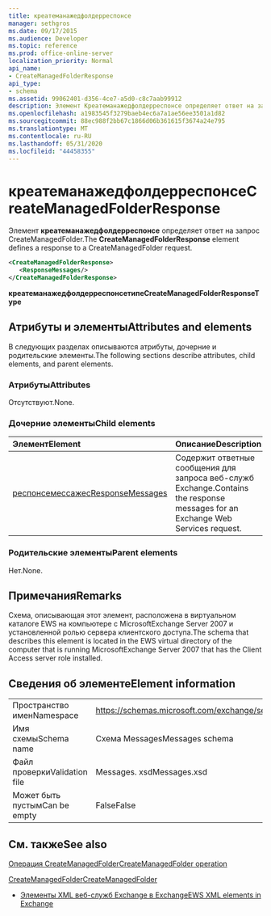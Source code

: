 ```yaml
---
title: креатеманажедфолдерреспонсе
manager: sethgros
ms.date: 09/17/2015
ms.audience: Developer
ms.topic: reference
ms.prod: office-online-server
localization_priority: Normal
api_name:
- CreateManagedFolderResponse
api_type:
- schema
ms.assetid: 99062401-d356-4ce7-a5d0-c8c7aab99912
description: Элемент Креатеманажедфолдерреспонсе определяет ответ на запрос CreateManagedFolder.
ms.openlocfilehash: a1983545f3279baeb4ec6a7a1ae56ee3501a1d82
ms.sourcegitcommit: 88ec988f2bb67c1866d06b361615f3674a24e795
ms.translationtype: MT
ms.contentlocale: ru-RU
ms.lasthandoff: 05/31/2020
ms.locfileid: "44458355"
---
```

# <a name="createmanagedfolderresponse"></a><span data-ttu-id="d7d6d-103">креатеманажедфолдерреспонсе</span><span class="sxs-lookup"><span data-stu-id="d7d6d-103">CreateManagedFolderResponse</span></span>

<span data-ttu-id="d7d6d-104">Элемент **креатеманажедфолдерреспонсе** определяет ответ на запрос CreateManagedFolder.</span><span class="sxs-lookup"><span data-stu-id="d7d6d-104">The **CreateManagedFolderResponse** element defines a response to a CreateManagedFolder request.</span></span> 
  
```xml
<CreateManagedFolderResponse>
   <ResponseMessages/>
</CreateManagedFolderResponse>
```

 <span data-ttu-id="d7d6d-105">**креатеманажедфолдерреспонсетипе**</span><span class="sxs-lookup"><span data-stu-id="d7d6d-105">**CreateManagedFolderResponseType**</span></span>
## <a name="attributes-and-elements"></a><span data-ttu-id="d7d6d-106">Атрибуты и элементы</span><span class="sxs-lookup"><span data-stu-id="d7d6d-106">Attributes and elements</span></span>

<span data-ttu-id="d7d6d-107">В следующих разделах описываются атрибуты, дочерние и родительские элементы.</span><span class="sxs-lookup"><span data-stu-id="d7d6d-107">The following sections describe attributes, child elements, and parent elements.</span></span>
  
### <a name="attributes"></a><span data-ttu-id="d7d6d-108">Атрибуты</span><span class="sxs-lookup"><span data-stu-id="d7d6d-108">Attributes</span></span>

<span data-ttu-id="d7d6d-109">Отсутствуют.</span><span class="sxs-lookup"><span data-stu-id="d7d6d-109">None.</span></span>
  
### <a name="child-elements"></a><span data-ttu-id="d7d6d-110">Дочерние элементы</span><span class="sxs-lookup"><span data-stu-id="d7d6d-110">Child elements</span></span>

|<span data-ttu-id="d7d6d-111">**Элемент**</span><span class="sxs-lookup"><span data-stu-id="d7d6d-111">**Element**</span></span>|<span data-ttu-id="d7d6d-112">**Описание**</span><span class="sxs-lookup"><span data-stu-id="d7d6d-112">**Description**</span></span>|
|:-----|:-----|
|[<span data-ttu-id="d7d6d-113">респонсемессажес</span><span class="sxs-lookup"><span data-stu-id="d7d6d-113">ResponseMessages</span></span>](responsemessages.md) <br/> |<span data-ttu-id="d7d6d-114">Содержит ответные сообщения для запроса веб-служб Exchange.</span><span class="sxs-lookup"><span data-stu-id="d7d6d-114">Contains the response messages for an Exchange Web Services request.</span></span>  <br/> |
   
### <a name="parent-elements"></a><span data-ttu-id="d7d6d-115">Родительские элементы</span><span class="sxs-lookup"><span data-stu-id="d7d6d-115">Parent elements</span></span>

<span data-ttu-id="d7d6d-116">Нет.</span><span class="sxs-lookup"><span data-stu-id="d7d6d-116">None.</span></span>
  
## <a name="remarks"></a><span data-ttu-id="d7d6d-117">Примечания</span><span class="sxs-lookup"><span data-stu-id="d7d6d-117">Remarks</span></span>

<span data-ttu-id="d7d6d-118">Схема, описывающая этот элемент, расположена в виртуальном каталоге EWS на компьютере с MicrosoftExchange Server 2007 и установленной ролью сервера клиентского доступа.</span><span class="sxs-lookup"><span data-stu-id="d7d6d-118">The schema that describes this element is located in the EWS virtual directory of the computer that is running MicrosoftExchange Server 2007 that has the Client Access server role installed.</span></span>
  
## <a name="element-information"></a><span data-ttu-id="d7d6d-119">Сведения об элементе</span><span class="sxs-lookup"><span data-stu-id="d7d6d-119">Element information</span></span>

|||
|:-----|:-----|
|<span data-ttu-id="d7d6d-120">Пространство имен</span><span class="sxs-lookup"><span data-stu-id="d7d6d-120">Namespace</span></span>  <br/> |https://schemas.microsoft.com/exchange/services/2006/messages  <br/> |
|<span data-ttu-id="d7d6d-121">Имя схемы</span><span class="sxs-lookup"><span data-stu-id="d7d6d-121">Schema name</span></span>  <br/> |<span data-ttu-id="d7d6d-122">Схема Messages</span><span class="sxs-lookup"><span data-stu-id="d7d6d-122">Messages schema</span></span>  <br/> |
|<span data-ttu-id="d7d6d-123">Файл проверки</span><span class="sxs-lookup"><span data-stu-id="d7d6d-123">Validation file</span></span>  <br/> |<span data-ttu-id="d7d6d-124">Messages. xsd</span><span class="sxs-lookup"><span data-stu-id="d7d6d-124">Messages.xsd</span></span>  <br/> |
|<span data-ttu-id="d7d6d-125">Может быть пустым</span><span class="sxs-lookup"><span data-stu-id="d7d6d-125">Can be empty</span></span>  <br/> |<span data-ttu-id="d7d6d-126">False</span><span class="sxs-lookup"><span data-stu-id="d7d6d-126">False</span></span>  <br/> |
   
## <a name="see-also"></a><span data-ttu-id="d7d6d-127">См. также</span><span class="sxs-lookup"><span data-stu-id="d7d6d-127">See also</span></span>



[<span data-ttu-id="d7d6d-128">Операция CreateManagedFolder</span><span class="sxs-lookup"><span data-stu-id="d7d6d-128">CreateManagedFolder operation</span></span>](createmanagedfolder-operation.md)
  
[<span data-ttu-id="d7d6d-129">CreateManagedFolder</span><span class="sxs-lookup"><span data-stu-id="d7d6d-129">CreateManagedFolder</span></span>](createmanagedfolder.md)


- [<span data-ttu-id="d7d6d-130">Элементы XML веб-служб Exchange в Exchange</span><span class="sxs-lookup"><span data-stu-id="d7d6d-130">EWS XML elements in Exchange</span></span>](ews-xml-elements-in-exchange.md)

